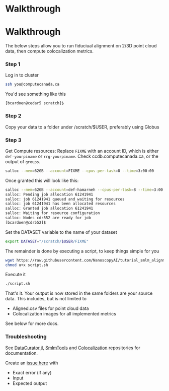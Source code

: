 # Walkthrough
# Walkthrough
The below steps allow you to run fiduciual alignment on 2/3D point cloud data, then compute colocalization metrics.



### Step 1
Log in to cluster
```bash
ssh you@computecanada.ca
```
You'd see something like this
```
[bcardoen@cedar5 scratch]$
```

### Step 2
Copy your data to a folder under /scratch/$USER, preferably using Globus

### Step 3
Get Compute resources:
Replace `FIXME` with an account ID, which is either `def-yourpiname` or `rrg-yourpiname`. Check ccdb.computecanada.ca, or the output of `groups`.
```bash
salloc --mem=62GB --account=FIXME --cpus-per-task=8 --time=3:00:00
```
Once granted this will look like this:
```bash
salloc --mem=62GB --account=def-hamarneh --cpus-per-task=8 --time=3:00:00
salloc: Pending job allocation 61241941
salloc: job 61241941 queued and waiting for resources
salloc: job 61241941 has been allocated resources
salloc: Granted job allocation 61241941
salloc: Waiting for resource configuration
salloc: Nodes cdr552 are ready for job
[bcardoen@cdr552]$
```
Set the DATASET variable to the name of your dataset
```bash
export DATASET="/scratch/$USER/FIXME"
```
The remainder is done by executing a script, to keep things simple for you
```bash
wget https://raw.githubusercontent.com/NanoscopyAI/tutorial_smlm_alignment_colocalization/main/script.sh
chmod u+x script.sh
```
Execute it
```bash
./script.sh
```
That's it. Your output is now stored in the same folders are your source data. 
This includes, but is not limited to
- Aligned.csv files for point cloud data
- Colocalization images for all implemented metrics

See below for more docs.

### Troubleshooting
See [DataCurator.jl](https://github.com/NanoscopyAI/DataCurator.jl), [SmlmTools](https://github.com/NanoscopyAI/SmlmTools.jl) and [Colocalization](https://github.com/NanoscopyAI/Colcocalization.jl) repositories for documentation.

Create an [issue here](https://github.com/NanoscopyAI/tutorial_smlm_alignment_colocalization/issues/new/choose) with
- Exact error (if any)
- Input
- Expected output

